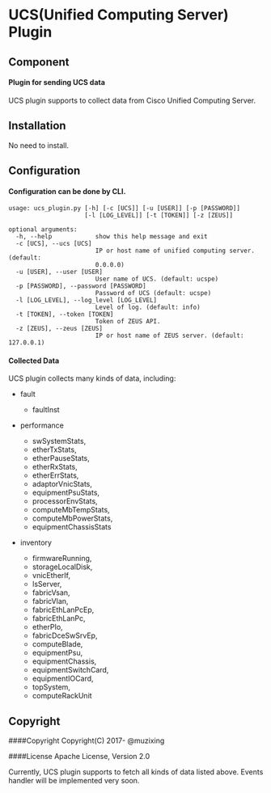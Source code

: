 # UCS(Unified Computing Server) Plugin

## Component

#### Plugin for sending UCS data

UCS plugin supports to collect data from Cisco Unified Computing Server.

## Installation
 
 No need to install.

## Configuration
#### Configuration can be done by CLI.

    usage: ucs_plugin.py [-h] [-c [UCS]] [-u [USER]] [-p [PASSWORD]]
                         [-l [LOG_LEVEL]] [-t [TOKEN]] [-z [ZEUS]]
    
    optional arguments:
      -h, --help            show this help message and exit
      -c [UCS], --ucs [UCS]
                            IP or host name of unified computing server. (default:
                            0.0.0.0)
      -u [USER], --user [USER]
                            User name of UCS. (default: ucspe)
      -p [PASSWORD], --password [PASSWORD]
                            Password of UCS (default: ucspe)
      -l [LOG_LEVEL], --log_level [LOG_LEVEL]
                            Level of log. (default: info)
      -t [TOKEN], --token [TOKEN]
                            Token of ZEUS API.
      -z [ZEUS], --zeus [ZEUS]
                            IP or host name of ZEUS server. (default: 127.0.0.1)


#### Collected Data
UCS plugin collects many kinds of data, including:

* fault
    * faultInst

* performance
    * swSystemStats,
    * etherTxStats,
    * etherPauseStats,
    * etherRxStats,
    * etherErrStats,
    * adaptorVnicStats,
    * equipmentPsuStats,
    * processorEnvStats,
    * computeMbTempStats,
    * computeMbPowerStats,
    * equipmentChassisStats

* inventory
    * firmwareRunning,
    * storageLocalDisk,
    * vnicEtherIf,
    * lsServer,
    * fabricVsan,
    * fabricVlan,
    * fabricEthLanPcEp,
    * fabricEthLanPc,
    * etherPIo,
    * fabricDceSwSrvEp,
    * computeBlade,
    * equipmentPsu,
    * equipmentChassis,
    * equipmentSwitchCard,
    * equipmentIOCard,
    * topSystem,
    * computeRackUnit


## Copyright
####Copyright
Copyright(C) 2017- @muzixing

####License
Apache License, Version 2.0
  
Currently, UCS plugin supports to fetch all kinds of data listed above. Events handler will be implemented very soon.
